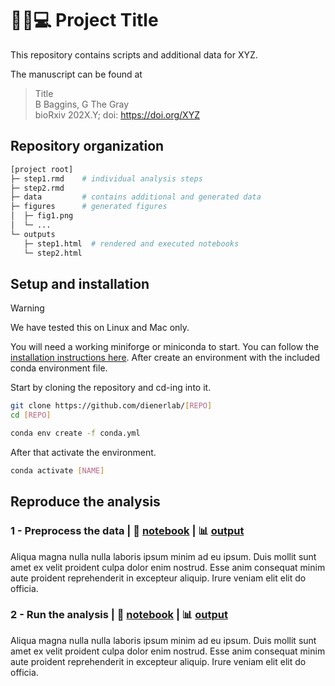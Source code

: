 # 🦠🧬💻 Project Title

This repository contains scripts and additional data for XYZ.

The manuscript can be found at

> Title <br>
B Baggins, G The Gray <br>
bioRxiv 202X.Y; doi: https://doi.org/XYZ

## Repository organization

```bash
[project root]
├─ step1.rmd    # individual analysis steps
├─ step2.rmd
├─ data         # contains additional and generated data
├─ figures      # generated figures
│  ├─ fig1.png
│  └─ ...
└─ outputs
   ├─ step1.html  # rendered and executed notebooks
   └─ step2.html
```

## Setup and installation

> [!WARNING]
> We have tested this on Linux and Mac only.

You will need a working miniforge or miniconda to start. You can follow the [installation
instructions here](https://github.com/conda-forge/miniforge?tab=readme-ov-file#install). After
create an environment with the included conda environment file.

Start by cloning the repository and cd-ing into it.

```bash
git clone https://github.com/dienerlab/[REPO]
cd [REPO]
```

```bash
conda env create -f conda.yml
```

After that activate the environment.

```bash
conda activate [NAME]
```

## Reproduce the analysis

### 1 - Preprocess the data | 📓 [notebook](step1.rmd) | 📊 [output](https://dienerlab.github.io/[REPO]/step1.html)

Aliqua magna nulla nulla laboris ipsum minim ad eu ipsum. Duis mollit sunt amet ex velit proident culpa dolor enim nostrud. Esse anim consequat minim aute proident reprehenderit in excepteur aliquip. Irure veniam elit elit do officia.

### 2 - Run the analysis | 📓 [notebook](step2.rmd) | 📊 [output](https://dienerlab.github.io/[REPO]/step2.html)

Aliqua magna nulla nulla laboris ipsum minim ad eu ipsum. Duis mollit sunt amet ex velit proident culpa dolor enim nostrud. Esse anim consequat minim aute proident reprehenderit in excepteur aliquip. Irure veniam elit elit do officia.


